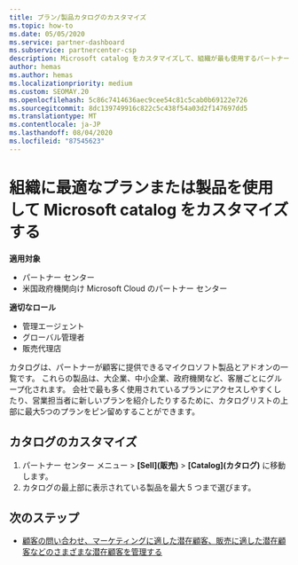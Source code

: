 ```yaml
---
title: プラン/製品カタログのカスタマイズ
ms.topic: how-to
ms.date: 05/05/2020
ms.service: partner-dashboard
ms.subservice: partnercenter-csp
description: Microsoft catalog をカスタマイズして、組織が最も使用するパートナープランや製品に簡単にアクセスできるようにする方法について説明します。
author: hemas
ms.author: hemas
ms.localizationpriority: medium
ms.custom: SEOMAY.20
ms.openlocfilehash: 5c86c7414636aec9cee54c81c5cab0b69122e726
ms.sourcegitcommit: 8dc139749916c822c5c438f54a03d2f147697dd5
ms.translationtype: MT
ms.contentlocale: ja-JP
ms.lasthandoff: 08/04/2020
ms.locfileid: "87545623"
---
```

# <a name="customize-the-microsoft-catalog-with-offers-or-products-most-suited-to-your-organization"></a>組織に最適なプランまたは製品を使用して Microsoft catalog をカスタマイズする

**適用対象**

- パートナー センター
- 米国政府機関向け Microsoft Cloud のパートナー センター

**適切なロール**

- 管理エージェント
- グローバル管理者
- 販売代理店

カタログは、パートナーが顧客に提供できるマイクロソフト製品とアドオンの一覧です。 これらの製品は、大企業、中小企業、政府機関など、客層ごとにグループ化されます。 会社で最も多く使用されているプランにアクセスしやすくしたり、営業担当者に新しいプランを紹介したりするために、カタログリストの上部に最大5つのプランをピン留めすることができます。

## <a name="customize-the-catalog"></a>カタログのカスタマイズ

1. パートナー センター メニュー &gt; **[Sell]\(販売\)** &gt; **[Catalog]\(カタログ\)** に移動します。
2. カタログの最上部に表示されている製品を最大 5 つまで選びます。
 
## <a name="next-steps"></a>次のステップ

- [顧客の問い合わせ、マーケティングに適した潜在顧客、販売に適した潜在顧客などのさまざまな潜在顧客を管理する](manage-leads.md) 
